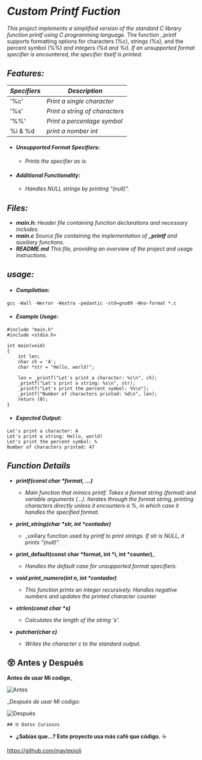 _<h1>Custom Printf Fuction</h1>_

_This project implements a simplified version of the standard C library function printf using C programming language._ The function _printf supports formatting options for characters (%c), strings (%s), and the percent symbol (%%) _and integers (%d and %i). If an unsupported format specifier is encountered, the specifier itself is printed._


 _<h2>Features:</h2>_

| _Specifiers_ | _Description_                 |
|--------------|------------------------------ |
| '%c'         | _Print a single character_    |
| '%s'         | _Print a string of characters_|
| '%%'         | _Print a percentage symbol_   |
| %i & %d      |  _print a nomber int_

- _<h4>Unsupported Format Specifiers:</h4>_
   - _Prints the specifier as is._

- _<h4>Additional Functionality:</h4>_
   - _Handles NULL strings by printing "(null)"._

_<h2>Files:</h2>_

- _**main.h:**_ _Header file containing function declarations and necessary includes._
- _**main.c**_ _Source file containing the implementation of **_printf** and auxiliary functions._
- _**README.md**_ _This file, providing an overview of the project and usage instructions._

_<h2>usage:</h2>_

- _<h4>Compilation:</h4>_
```
gcc -Wall -Werror -Wextra -pedantic -std=gnu89 -Wno-format *.c
```
- _<h4>Example Usage:</h4>_
```
#include "main.h"
#include <stdio.h>

int main(void)
{
    int len;
    char ch = 'A';
    char *str = "Hello, world!";

    len = _printf("Let's print a character: %c\n", ch);
    _printf("Let's print a string: %s\n", str);
    _printf("Let's print the percent symbol: %%\n");
    _printf("Number of characters printed: %d\n", len);
    return (0);
}
```
- _<h4>Expected Output:</h4>_
```
Let's print a character: A
Let's print a string: Hello, world!
Let's print the percent symbol: %
Number of characters printed: 47
```
_<h2>Function Details</h2>_
- ___printf(const char *format, ...)___
  - _Main function that mimics printf. Takes a format string (format) and variable arguments (...). Iterates through the format string, printing characters directly unless it encounters a %, in which case it handles the specified format._

- ___print_string(char *str, int *contador)___
  - _uxiliary function used by _printf to print strings. If str is NULL, it prints "(null)"._

- __print_default(const char *format, int *i, int *counter)___
   - _Handles the default case for unsupported format specifiers._
- ___void print_numero(int n, int *contador)___
  -  _This function prints an integer recursively. Handles negative numbers and updates the printed character counter_
 - ___strlen(const char *s)___
   - _Calculates the length of the string 's'._
- ___putchar(char c)___
  - _Writes the character c to the standard output._
 ## 😲 Antes y Después

 __Antes de usar Mi codigo___

![Antes](https://i.pinimg.com/236x/d0/25/78/d025781f1c47914e7998f353220a206b.jpg)

 __Después de usar Mi codigo:_

![Después](https://i.pinimg.com/236x/02/34/bd/0234bd2da5a29016c7f82e8fa5669781.jpg)

    ## 🤓 Datos Curiosos

-  __¿Sabías que...? Este proyecto usa más café que código.__ ☕




 https://github.com/maytepioli
